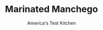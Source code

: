 ---
layout: ../../layouts/MarkdownPostLayout.astro
title: Marinated Manchego
author: America's Test Kitchen
pubDate: 2023-03-15
description: "Marinating Manchego cheese is a way to add more depth to an already flavorful cheese."
image_url: https://res.cloudinary.com/hksqkdlah/image/upload/ar_1:1,c_fill,dpr_2.0,f_auto,fl_lossy.progressive.strip_profile,g_faces:auto,q_auto:low,w_344/SFS_MarinatedManchego_031_ia9wpd
tags: ["Appetizers","Side Dishes","Cheese","Snacks","Holiday"]
calories: 2430
protein: 7
carbohydrates: 2
fats: 
fiber: 
ingredients: ["¾ cup, extra-virgin olive oil, plus extra as needed","8 , garlic cloves, smashed and peeled","6 (3-inch) strips, orange zest","8 , sprigs fresh thyme","3 , bay leaves","½ teaspoon, table salt","¼ teaspoon, red pepper flakes","8 ounces, Manchego cheese, cut into rough ¾-inch cubes"]
serves: 8
time: "35 minutes, plus 24 hours marinating"
instructions: ["Combine oil, garlic, orange zest, thyme sprigs, bay leaves, salt, and pepper flakes in small saucepan and cook over medium-low heat until garlic begins to turn golden, about 10 minutes. Set aside and let cool completely.","Place Manchego in 16-ounce jar with tight-fitting lid. Using tongs or fork, transfer garlic, orange zest, thyme sprigs, and bay leaves to jar with Manchego. Pour oil mixture over Manchego to cover, pressing down cheese as needed to submerge it. If needed, add extra oil to cover cheese. Affix jar lid and refrigerate for at least 24 hours or up to 1 week. Let come to room temperature before serving."]
nutrition: ["56 mg Potassium","142 mg Phosphorus","213 mg Calcium","13 mg Magnesium","183 mg Sodium","1 mg Zinc","29 g Fat","17 g Monounsaturated","2 g Polyunsaturated","7 mg Vitamin C","28 mg Cholesterol","8 g Saturated","9 µg Folate (food)","13 µg Vitamin K","15 g Water","2 g Carbs","9 µg Folate equivalent (total)","7 g Protein","3 mg Vitamin E","83 µg Vitamin A","303 kcal Energy","2430 calories"]
notes: "Use a good-quality extra-virgin olive oil here. Remove the strips of orange zest with a vegetable peeler. Serve the cheese with crusty bread as an appetizer or use it in a salad. You can use the marinated oil in a salad dressing or serve it with bread for dipping."
---